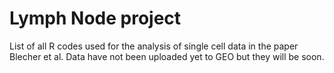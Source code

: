 # Lymph Node project
List of all R codes used for the analysis of single cell data in the paper Blecher et al.
Data have not been uploaded yet to GEO but they will be soon.

### 
